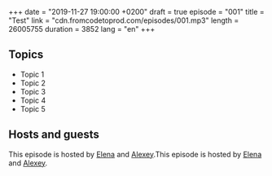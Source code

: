 +++
date = "2019-11-27 19:00:00 +0200"
draft = true
episode = "001"
title = "Test"
link = "cdn.fromcodetoprod.com/episodes/001.mp3"
length = 26005755
duration = 3852
lang = "en"
+++

## Topics

- Topic 1
- Topic 2
- Topic 3
- Topic 4
- Topic 5

## Hosts and guests

This episode is hosted by [Elena](https://twitter.com/webdeva) and [Alexey](https://twitter.com/paaleksey).This episode is hosted by [Elena](https://twitter.com/webdeva) and [Alexey](https://twitter.com/paaleksey).